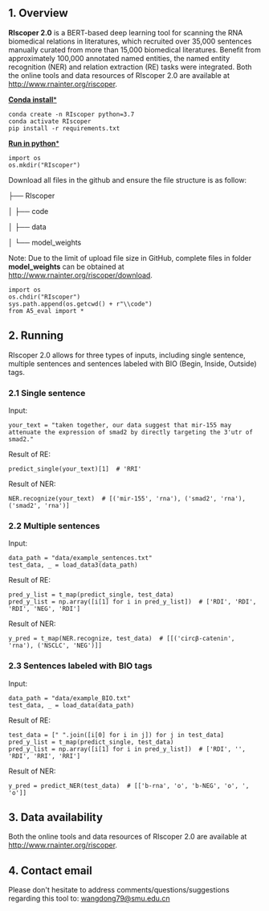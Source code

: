 
## 1. Overview
**RIscoper 2.0** is a BERT-based deep learning tool for scanning the RNA biomedical relations in literatures, which recruited over 35,000 sentences manually curated from more than 15,000 biomedical literatures. Benefit from approximately 100,000 annotated named entities, the named entity recognition (NER) and relation extraction (RE) tasks were integrated. Both the online tools and data resources of RIscoper 2.0 are available at http://www.rnainter.org/riscoper.

<u>**Conda install***</u> 

```{r}
conda create -n RIscoper python=3.7
conda activate RIscoper
pip install -r requirements.txt 
```
<u>**Run in python***</u> 

```{r}
import os
os.mkdir("RIscoper")
```
Download all files in the github and ensure the file structure is as follow:

├── RIscoper

│   ├── code

│   ├── data

│   └── model_weights

Note: Due to the limit of upload file size in GitHub, complete files in folder **model_weights** can be obtained at http://www.rnainter.org/riscoper/download.

```{r}
import os
os.chdir("RIscoper")
sys.path.append(os.getcwd() + r"\\code")
from A5_eval import * 
```

## 2. Running
RIscoper 2.0 allows for three types of inputs, including single sentence, multiple sentences and sentences labeled with BIO (Begin, Inside, Outside) tags.

### 2.1 Single sentence

Input:

```{r}
your_text = "taken together, our data suggest that mir-155 may attenuate the expression of smad2 by directly targeting the 3'utr of smad2."
```
Result of RE:
```{r}
predict_single(your_text)[1]  # 'RRI'
```
Result of NER:
```{r}
NER.recognize(your_text)  # [('mir-155', 'rna'), ('smad2', 'rna'), ('smad2', 'rna')]
```

### 2.2 Multiple sentences

Input:

```{r}
data_path = "data/example_sentences.txt"
test_data, _ = load_data3(data_path)
```
Result of RE:
```{r}
pred_y_list = t_map(predict_single, test_data)
pred_y_list = np.array([i[1] for i in pred_y_list])  # ['RDI', 'RDI', 'RDI', 'NEG', 'RDI']
```
Result of NER:
```{r}
y_pred = t_map(NER.recognize, test_data)  # [[('circβ-catenin', 'rna'), ('NSCLC', 'NEG')]]
```
### 2.3 Sentences labeled with BIO tags

Input:

```{r}
data_path = "data/example_BIO.txt"
test_data, _ = load_data(data_path)
```
Result of RE:
```{r}
test_data = [" ".join([i[0] for i in j]) for j in test_data]
pred_y_list = t_map(predict_single, test_data)
pred_y_list = np.array([i[1] for i in pred_y_list])  # ['RDI', '', 'RDI', 'RRI', 'RRI']
```
Result of NER:
```{r}
y_pred = predict_NER(test_data)  # [['b-rna', 'o', 'b-NEG', 'o', ', 'o']]
```

## 3. Data availability
Both the online tools and data resources of RIscoper 2.0 are available at http://www.rnainter.org/riscoper.

## 4. Contact email
Please don't hesitate to address comments/questions/suggestions regarding this tool to: wangdong79@smu.edu.cn
